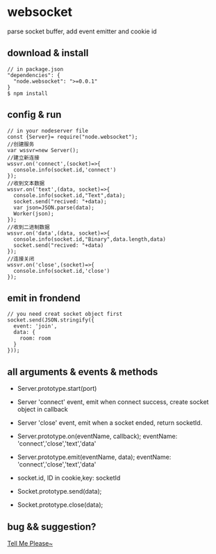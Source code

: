 # websocket

parse socket buffer, add event emitter and cookie id

## download & install
    // in package.json
    "dependencies": {
      "node.websocket": ">=0.0.1"
    }
    $ npm install

## config & run
    
    // in your nodeserver file
    const {Server}= require("node.websocket");
    //创建服务
    var wssvr=new Server();
    //建立新连接
    wssvr.on('connect',(socket)=>{
      console.info(socket.id,'connect')
    });
    //收到文本数据
    wssvr.on('text',(data, socket)=>{
      console.info(socket.id,"Text",data);
      socket.send("recived: "+data);
      var json=JSON.parse(data);
      Worker(json);
    });
    //收到二进制数据
    wssvr.on('data',(data, socket)=>{
      console.info(socket.id,"Binary",data.length,data)
      socket.send("recived: "+data)
    });
    //连接关闭
    wssvr.on('close',(socket)=>{
      console.info(socket.id,'close')
    });

## emit in frondend
    // you need creat socket object first
    socket.send(JSON.stringify({
      event: 'join',
      data: {
        room: room
      }
    }));

## all arguments & events & methods

* Server.prototype.start(port)

* Server 'connect' event, emit when connect success, create socket object in callback

* Server 'close' event, emit when a socket ended, return socketId.

* Server.prototype.on(eventName, callback); 
    eventName: 'connect','close','text','data'

* Server.prototype.emit(eventName, data);
    eventName: 'connect','close','text','data'

* socket.id, ID in cookie,key: socketId

* Socket.prototype.send(data);

* Socket.prototype.close(data);

## bug && suggestion?
[Tell Me Please~](https://github.com/lzpong/node.websocket/issues)
